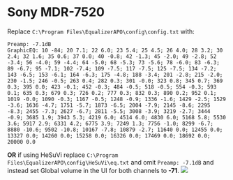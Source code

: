 # Sony MDR-7520
Replace `C:\Program Files\EqualizerAPO\config\config.txt` with:
```
Preamp: -7.1dB
GraphicEQ: 10 -84; 20 7.1; 22 6.0; 23 5.4; 25 4.5; 26 4.0; 28 3.2; 30 2.4; 32 1.6; 35 0.6; 37 0.0; 40 -0.8; 42 -1.3; 45 -2.0; 49 -2.8; 52 -3.4; 56 -4.0; 59 -4.4; 64 -5.0; 68 -5.3; 73 -5.6; 78 -6.0; 83 -6.3; 89 -6.7; 95 -7.1; 102 -7.4; 109 -7.5; 117 -7.5; 125 -7.5; 134 -7.2; 143 -6.5; 153 -6.1; 164 -6.3; 175 -4.8; 188 -3.4; 201 -2.8; 215 -2.0; 230 -1.5; 246 -0.5; 263 0.4; 282 0.3; 301 -0.0; 323 0.8; 345 0.7; 369 0.3; 395 0.0; 423 -0.1; 452 -0.3; 484 -0.5; 518 -0.5; 554 -0.3; 593 0.1; 635 0.3; 679 0.3; 726 0.2; 777 0.3; 832 0.3; 890 0.2; 952 0.1; 1019 -0.0; 1090 -0.3; 1167 -0.5; 1248 -0.9; 1336 -1.6; 1429 -2.5; 1529 -3.6; 1636 -4.7; 1751 -5.7; 1873 -6.5; 2004 -7.9; 2145 -8.6; 2295 -8.3; 2455 -7.3; 2627 -6.7; 2811 -5.5; 3008 -3.9; 3219 -2.7; 3444 -0.9; 3685 1.9; 3943 5.3; 4219 6.0; 4514 6.0; 4830 6.0; 5168 5.8; 5530 3.6; 5917 2.9; 6331 4.2; 6775 3.9; 7249 1.3; 7756 -1.0; 8299 -6.7; 8880 -10.6; 9502 -10.8; 10167 -7.8; 10879 -2.7; 11640 0.0; 12455 0.0; 13327 0.0; 14260 0.0; 15258 0.0; 16326 0.0; 17469 0.0; 18692 0.0; 20000 0.0
```
**OR** if using HeSuVi replace `C:\Program Files\EqualizerAPO\config\HeSuVi\eq.txt` and omit `Preamp: -7.1dB` and instead set Global volume in the UI for both channels to **-71**.
![](https://raw.githubusercontent.com/jaakkopasanen/AutoEq/master/results/SBAF-Serious/innerfidelity/onear/Sony%20MDR-7520/Sony%20MDR-7520.png)